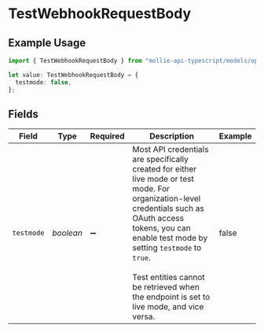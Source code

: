 # TestWebhookRequestBody

## Example Usage

```typescript
import { TestWebhookRequestBody } from "mollie-api-typescript/models/operations";

let value: TestWebhookRequestBody = {
  testmode: false,
};
```

## Fields

| Field                                                                                                                                                                                                                                                                                                | Type                                                                                                                                                                                                                                                                                                 | Required                                                                                                                                                                                                                                                                                             | Description                                                                                                                                                                                                                                                                                          | Example                                                                                                                                                                                                                                                                                              |
| ---------------------------------------------------------------------------------------------------------------------------------------------------------------------------------------------------------------------------------------------------------------------------------------------------- | ---------------------------------------------------------------------------------------------------------------------------------------------------------------------------------------------------------------------------------------------------------------------------------------------------- | ---------------------------------------------------------------------------------------------------------------------------------------------------------------------------------------------------------------------------------------------------------------------------------------------------- | ---------------------------------------------------------------------------------------------------------------------------------------------------------------------------------------------------------------------------------------------------------------------------------------------------- | ---------------------------------------------------------------------------------------------------------------------------------------------------------------------------------------------------------------------------------------------------------------------------------------------------- |
| `testmode`                                                                                                                                                                                                                                                                                           | *boolean*                                                                                                                                                                                                                                                                                            | :heavy_minus_sign:                                                                                                                                                                                                                                                                                   | Most API credentials are specifically created for either live mode or test mode. For organization-level credentials such as OAuth access tokens, you can enable test mode by setting `testmode` to `true`.<br/><br/>Test entities cannot be retrieved when the endpoint is set to live mode, and vice versa. | false                                                                                                                                                                                                                                                                                                |